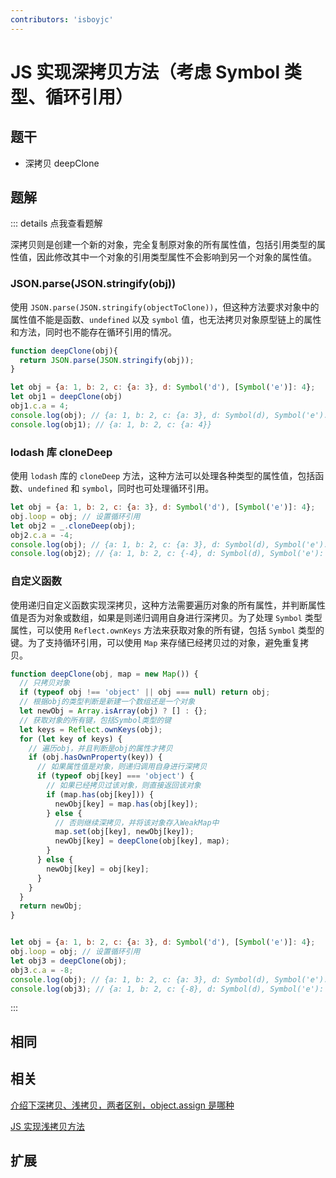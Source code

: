 ```yaml
---
contributors: 'isboyjc'
---
```


# JS 实现深拷贝方法（考虑 Symbol 类型、循环引用）

## 题干

- 深拷贝 deepClone



## 题解

::: details 点我查看题解

深拷贝则是创建一个新的对象，完全复制原对象的所有属性值，包括引用类型的属性值，因此修改其中一个对象的引用类型属性不会影响到另一个对象的属性值。

### JSON.parse(JSON.stringify(obj))

使用 `JSON.parse(JSON.stringify(objectToClone))`，但这种方法要求对象中的属性值不能是函数、`undefined` 以及 `symbol` 值，也无法拷贝对象原型链上的属性和方法，同时也不能存在循环引用的情况。

```js
function deepClone(obj){
  return JSON.parse(JSON.stringify(obj));
}

let obj = {a: 1, b: 2, c: {a: 3}, d: Symbol('d'), [Symbol('e')]: 4};
let obj1 = deepClone(obj)
obj1.c.a = 4;
console.log(obj); // {a: 1, b: 2, c: {a: 3}, d: Symbol(d), Symbol('e'): 4}
console.log(obj1); // {a: 1, b: 2, c: {a: 4}}
```

### lodash 库 cloneDeep

使用 `lodash` 库的 `cloneDeep` 方法，这种方法可以处理各种类型的属性值，包括函数、`undefined` 和 `symbol`，同时也可处理循环引用。

```js
let obj = {a: 1, b: 2, c: {a: 3}, d: Symbol('d'), [Symbol('e')]: 4};
obj.loop = obj; // 设置循环引用
let obj2 = _.cloneDeep(obj);
obj2.c.a = -4;
console.log(obj); // {a: 1, b: 2, c: {a: 3}, d: Symbol(d), Symbol('e'): 4, loop: [Circular]}
console.log(obj2); // {a: 1, b: 2, c: {-4}, d: Symbol(d), Symbol('e'): 4, loop: [Circular]}
```

### 自定义函数

使用递归自定义函数实现深拷贝，这种方法需要遍历对象的所有属性，并判断属性值是否为对象或数组，如果是则递归调用自身进行深拷贝。为了处理 `Symbol` 类型属性，可以使用 `Reflect.ownKeys` 方法来获取对象的所有键，包括 `Symbol` 类型的键。为了支持循环引用，可以使用 `Map` 来存储已经拷贝过的对象，避免重复拷贝。

```js
function deepClone(obj, map = new Map()) {
  // 只拷贝对象
  if (typeof obj !== 'object' || obj === null) return obj;
  // 根据obj的类型判断是新建一个数组还是一个对象
  let newObj = Array.isArray(obj) ? [] : {};
  // 获取对象的所有键，包括Symbol类型的键
  let keys = Reflect.ownKeys(obj);
  for (let key of keys) {
    // 遍历obj，并且判断是obj的属性才拷贝
    if (obj.hasOwnProperty(key)) {
      // 如果属性值是对象，则递归调用自身进行深拷贝
      if (typeof obj[key] === 'object') {
        // 如果已经拷贝过该对象，则直接返回该对象
        if (map.has(obj[key])) {
          newObj[key] = map.has(obj[key]);
        } else {
          // 否则继续深拷贝，并将该对象存入WeakMap中
          map.set(obj[key], newObj[key]);
          newObj[key] = deepClone(obj[key], map);
        }
      } else {
        newObj[key] = obj[key];
      }
    }
  }
  return newObj;
}


let obj = {a: 1, b: 2, c: {a: 3}, d: Symbol('d'), [Symbol('e')]: 4};
obj.loop = obj; // 设置循环引用
let obj3 = deepClone(obj);
obj3.c.a = -8;
console.log(obj); // {a: 1, b: 2, c: {a: 3}, d: Symbol(d), Symbol('e'): 4, loop: [Circular]}
console.log(obj3); // {a: 1, b: 2, c: {-8}, d: Symbol(d), Symbol('e'): 4, loop: [Circular]}
```

:::



## 相同


## 相关

[介绍下深拷贝、浅拷贝，两者区别，object.assign 是哪种](../core/030object/030060_object_deepcopy_lightcopy.md)

[JS 实现浅拷贝方法](./0250_js_write_lightclone.md)

## 扩展

